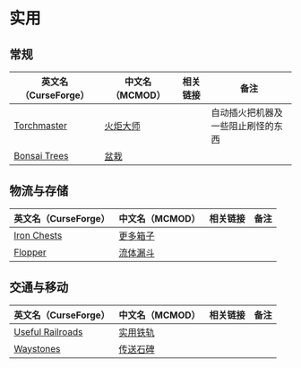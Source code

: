 # 实用

## 常规

| 英文名（CurseForge）                                                      | 中文名（MCMOD）                                 | 相关链接 | 备注                               |
| ------------------------------------------------------------------------- | ----------------------------------------------- | -------- | ---------------------------------- |
| [Torchmaster](https://www.curseforge.com/minecraft/mc-mods/torchmaster)   | [火炬大师](https://www.mcmod.cn/class/779.html) |          | 自动插火把机器及一些阻止刷怪的东西 |
| [Bonsai Trees](https://www.curseforge.com/minecraft/mc-mods/bonsai-trees) | [盆栽](https://www.mcmod.cn/class/1104.html)    |          |                                    |

## 物流与存储

| 英文名（CurseForge）                                                    | 中文名（MCMOD）                                  | 相关链接 | 备注 |
| ----------------------------------------------------------------------- | ------------------------------------------------ | -------- | ---- |
| [Iron Chests](https://www.curseforge.com/minecraft/mc-mods/iron-chests) | [更多箱子](https://www.mcmod.cn/class/20.html)   |          |      |
| [Flopper](https://www.curseforge.com/minecraft/mc-mods/flopper)         | [流体漏斗](https://www.mcmod.cn/class/2096.html) |          |      |

## 交通与移动

| 英文名（CurseForge）                                                              | 中文名（MCMOD）                                  | 相关链接 | 备注 |
| --------------------------------------------------------------------------------- | ------------------------------------------------ | -------- | ---- |
| [Useful Railroads](https://www.curseforge.com/minecraft/mc-mods/useful-railroads) | [实用铁轨](https://www.mcmod.cn/class/5128.html) |          |      |
| [Waystones](https://www.curseforge.com/minecraft/mc-mods/waystones)               | [传送石碑](https://www.mcmod.cn/class/1339.html) |          |      |

